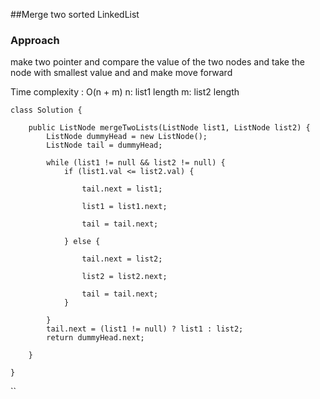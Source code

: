 
##Merge two sorted LinkedList
### Approach

make two pointer and compare the value of the two nodes and take the node with smallest value and and make move forward 

Time complexity : O(n + m)
n: list1 length
m: list2 length

```
class Solution {

    public ListNode mergeTwoLists(ListNode list1, ListNode list2) {
        ListNode dummyHead = new ListNode();
        ListNode tail = dummyHead;

        while (list1 != null && list2 != null) {
            if (list1.val <= list2.val) {

                tail.next = list1;

                list1 = list1.next;

                tail = tail.next;

            } else {

                tail.next = list2;

                list2 = list2.next;

                tail = tail.next;
            }

        }
        tail.next = (list1 != null) ? list1 : list2;
        return dummyHead.next;

    }

}

```
``

